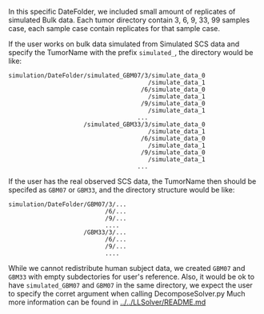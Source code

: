 In this specific DateFolder, we included small amount of replicates of simulated Bulk data. Each tumor directory contain 3, 6, 9, 33, 99 samples case, each sample case contain replicates for that sample case.

If the user works on bulk data simulated from Simulated SCS data and specify the TumorName with the prefix `simulated_`, the directory would be like:
```
simulation/DateFolder/simulated_GBM07/3/simulate_data_0
                                       /simulate_data_1
                                     /6/simulate_data_0
                                       /simulate_data_1
                                     /9/simulate_data_0
                                       /simulate_data_1
                                    ...
                     /simulated_GBM33/3/simulate_data_0
                                       /simulate_data_1
                                     /6/simulate_data_0
                                       /simulate_data_1
                                     /9/simulate_data_0
                                       /simulate_data_1
                                    ...                               
```
If the user has the real observed SCS data, the TumorName then should be specifed as `GBM07` or `GBM33`, and the directory structure would be like:
```
simulation/DateFolder/GBM07/3/...
                           /6/...
                           /9/...
                           ....
                     /GBM33/3/...
                           /6/...
                           /9/...
                           ....
```

While we cannot redistribute human subject data, we created `GBM07` and `GBM33` with empty subdectories for user's reference. Also, it would be ok to have `simulated_GBM07` and `GBM07` in the same directory, we expect the user to specify the corret argument when calling DecomposeSolver.py 
Much more information can be found in
[../../LLSolver/README.md](../../LLSolver/README.md)